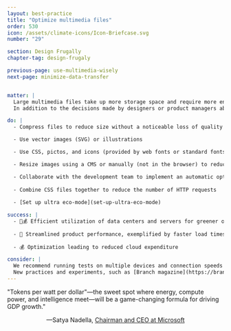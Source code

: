 ```yaml
---
layout: best-practice
title: "Optimize multimedia files"
order: 530
icon: /assets/climate-icons/Icon-Briefcase.svg
number: "29"

section: Design Frugally
chapter-tag: design-frugaly

previous-page: use-multimedia-wisely
next-page: minimize-data-transfer


matter: |
  Large multimedia files take up more storage space and require more energy during data transfer.  This is because the bigger the file, the more data needs to be transferred, which consumes more energy. Additionally, data centers which store and manage these files require more electricity to operate and cool the servers. 
  In addition to the decisions made by designers or product managers about the use of multimedia, if it's been decided that media adds value, there are still ways to significantly reduce the file size of what's displayed.

do: |
  - Compress files to reduce size without a noticeable loss of quality

  - Use vector images (SVG) or illustrations

  - Use CSS, pictos, and icons (provided by web fonts or standard fonts) rather than GIF, PNG, JPEG, etc. If you can’t, consider WebP or Avif as better image options.

  - Resize images using a CMS or manually (not in the browser) to reduce their size and deliver them to the appropriate size for each device

  - Collaborate with the development team to implement an automatic optimization workflow upon upload that includes resizing, compressing, and converting images
  
  - Combine CSS files together to reduce the number of HTTP requests
  
  - [Set up ultra eco-mode](set-up-ultra-eco-mode)

success: |
  - 🧑💰 Efficient utilization of data centers and servers for greener operations
 
  - 🧑 Streamlined product performance, exemplified by faster load times
 
  - 💰 Optimization leading to reduced cloud expenditure

consider: |
  We recommend running tests on multiple devices and connection speeds to identify the right balance between quality and size reduction. This ensures that the initiative does not adversely affect the user experience, as it is possible to experience compatibility issues when testing on older browsers, devices, and operating systems.
  New practices and experiments, such as [Branch magazine](https://branch.climateaction.tech/), demonstrate how to optimize media. Branch changes its styling and images based on the cleanliness of the energy in the UK at any given moment.
---
```


<div class="bigquote">
  <span class="highlight">"Tokens per watt per dollar"—the sweet spot where energy, compute power, and intelligence meet—will be a game-changing formula for driving GDP growth."</span>
</div>

<p style="text-align:center;">—Satya Nadella, <a href="https://www.linkedin.com/in/satyanadella?miniProfileUrn=urn%3Ali%3Afsd_profile%3AACoAAAEkwwAB9KEc2TrQgOLEQ-vzRyZeCDyc6DQ">Chairman and CEO at Microsoft</a></p>